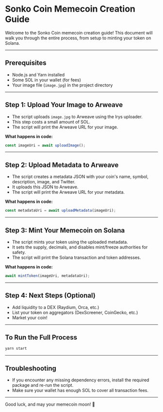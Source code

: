 # Sonko Coin Memecoin Creation Guide

Welcome to the Sonko Coin memecoin creation guide! This document will walk you through the entire process, from setup to minting your token on Solana.

---

## Prerequisites

- Node.js and Yarn installed
- Some SOL in your wallet (for fees)
- Your image file (`image.jpg`) in the project directory

---

## Step 1: Upload Your Image to Arweave

- The script uploads `image.jpg` to Arweave using the Irys uploader.
- This step costs a small amount of SOL.
- The script will print the Arweave URL for your image.

**What happens in code:**
```js
const imageUri = await uploadImage();
```

---

## Step 2: Upload Metadata to Arweave

- The script creates a metadata JSON with your coin's name, symbol, description, image, and Twitter.
- It uploads this JSON to Arweave.
- The script will print the Arweave URL for your metadata.

**What happens in code:**
```js
const metadataUri = await uploadMetadata(imageUri);
```

---

## Step 3: Mint Your Memecoin on Solana

- The script mints your token using the uploaded metadata.
- It sets the supply, decimals, and disables mint/freeze authorities for safety.
- The script will print the Solana transaction and token addresses.

**What happens in code:**
```js
await mintToken(imageUri, metadataUri);
```

---

## Step 4: Next Steps (Optional)

- Add liquidity to a DEX (Raydium, Orca, etc.)
- List your token on aggregators (DexScreener, CoinGecko, etc.)
- Market your coin!

---

## To Run the Full Process

```sh
yarn start
```

---

## Troubleshooting

- If you encounter any missing dependency errors, install the required package and re-run the script.
- Make sure your wallet has enough SOL to cover all transaction fees.

---

Good luck, and may your memecoin moon! 🚀 